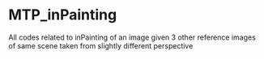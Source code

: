 # MTP_inPainting
All codes related to inPainting of an image given 3 other reference images of same scene taken from slightly different perspective
